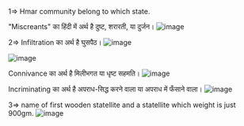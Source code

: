 1=> Hmar community belong to which state.

"Miscreants" का हिंदी में अर्थ है दुष्ट, शरारती, या दुर्जन।
![image](https://github.com/user-attachments/assets/813897dc-6660-45fa-90d5-7daa0df4a055)


2=> Infiltration का अर्थ है घुसपैठ। 
![image](https://github.com/user-attachments/assets/4b29c62c-d182-482e-ba9b-317ceb823f94)

![image](https://github.com/user-attachments/assets/4827f0cb-fece-434d-86f5-77e53ef671cd)

Connivance का अर्थ है मिलीभगत या धृष्ट सहमति। 
![image](https://github.com/user-attachments/assets/b8ffe577-85e4-42d6-b75c-3517acb6b859)



Incriminating का अर्थ है अपराध-सिद्ध करने वाला या अपराध में फँसाने वाला।
![image](https://github.com/user-attachments/assets/396c7592-6976-4f9e-a71e-af75abbd8671)



3=> name of first wooden statellite and a statellite which weight is just 900gm.
![image](https://github.com/user-attachments/assets/d5c3a01c-4db5-493b-9945-f27e82e7d81a)


